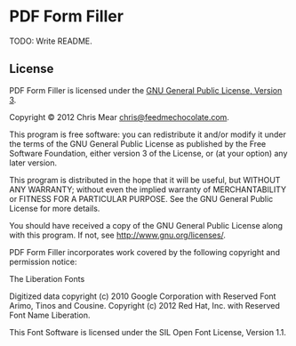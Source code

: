 PDF Form Filler
===============

TODO: Write README.

License
-------

PDF Form Filler is licensed under the [GNU General Public License, Version 3](http://www.gnu.org/licenses/gpl-3.0.html).

  Copyright &copy; 2012 Chris Mear <chris@feedmechocolate.com>.

  This program is free software: you can redistribute it and/or modify
  it under the terms of the GNU General Public License as published by
  the Free Software Foundation, either version 3 of the License, or
  (at your option) any later version.

  This program is distributed in the hope that it will be useful,
  but WITHOUT ANY WARRANTY; without even the implied warranty of
  MERCHANTABILITY or FITNESS FOR A PARTICULAR PURPOSE.  See the
  GNU General Public License for more details.

  You should have received a copy of the GNU General Public License
  along with this program.  If not, see <http://www.gnu.org/licenses/>.

PDF Form Filler incorporates work covered by the following copyright and permission notice:

  The Liberation Fonts

  Digitized data copyright (c) 2010 Google Corporation
    with Reserved Font Arimo, Tinos and Cousine.
  Copyright (c) 2012 Red Hat, Inc.
    with Reserved Font Name Liberation.

  This Font Software is licensed under the SIL Open Font License,
  Version 1.1.
